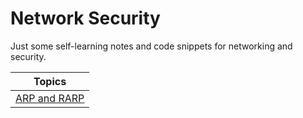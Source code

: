 # Network Security
Just some self-learning notes and code snippets for networking and security.

Topics |
------------ | 
[ARP and RARP](https://github.com/ziyenl/network-security/blob/master/ARP_RARP.md) |
